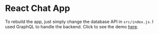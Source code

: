 <h1>React Chat App</h1>

To rebuild the app, just simply change the database API in <code>src/index.js</code>. I used GraphQL to handle the backend. Click to see the demo <a href="https://stacy-sun.github.io/react-chat-app">here</a>.
